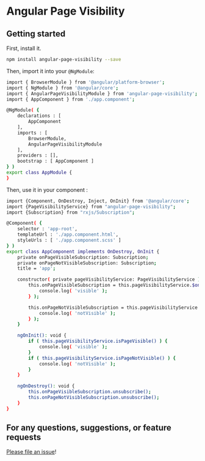 # Angular Page Visibility

## Getting started
First, install it.

```bash
npm install angular-page-visibility --save
```

Then, import it into your `@NgModule`:

```bash
import { BrowserModule } from '@angular/platform-browser';
import { NgModule } from '@angular/core';
import { AngularPageVisibilityModule } from 'angular-page-visibility';
import { AppComponent } from './app.component';

@NgModule( {
    declarations : [
        AppComponent
    ],
    imports : [
        BrowserModule,
        AngularPageVisibilityModule
    ],
    providers : [],
    bootstrap : [ AppComponent ]
} )
export class AppModule {
}
```

Then, use it in your component :
```bash
import {Component, OnDestroy, Inject, OnInit} from '@angular/core';
import {PageVisibilityService} from "angular-page-visibility";
import {Subscription} from "rxjs/Subscription";

@Component( {
    selector : 'app-root',
    templateUrl : './app.component.html',
    styleUrls : [ './app.component.scss' ]
} )
export class AppComponent implements OnDestroy, OnInit {
    private onPageVisibleSubscription: Subscription;
    private onPageNotVisibleSubscription: Subscription;
    title = 'app';

    constructor( private pageVisibilityService: PageVisibilityService ) {
        this.onPageVisibleSubscription = this.pageVisibilityService.$onPageVisible.subscribe( ()=> {
            console.log( 'visible' );
        } );

        this.onPageNotVisibleSubscription = this.pageVisibilityService.$onPageNotVisible.subscribe( ()=> {
            console.log( 'notVisible' );
        } );
    }

    ngOnInit(): void {
        if ( this.pageVisibilityService.isPageVisible() ) {
            console.log( 'visible' );
        }
        if ( this.pageVisibilityService.isPageNotVisible() ) {
            console.log( 'notVisible' );
        }
    }

    ngOnDestroy(): void {
        this.onPageVisibleSubscription.unsubscribe();
        this.onPageNotVisibleSubscription.unsubscribe();
    }
}

```

## For any questions, suggestions, or feature requests
[Please file an issue](https://github.com/olivierlsc/angular-page-visibility/issues)!
